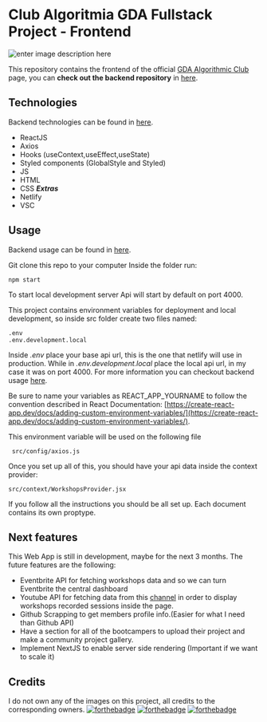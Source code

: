 # Club Algoritmia GDA Fullstack Project - Frontend
![enter image description here](https://i.imgur.com/RZoXTcW.png)

 
This repository contains the frontend of the official [GDA Algorithmic Club](https://github.com/Club-de-Algoritmia-GDA) page, you can **check out the backend repository** in [here](https://github.com/S4ND1X/ClubAlgoritmiaBackend).

##   Technologies
Backend technologies can be found in [here](https://github.com/S4ND1X/ClubAlgoritmiaBackend).
 - ReactJS
 - Axios
 - Hooks (useContext,useEffect,useState)	
 - Styled components (GlobalStyle and Styled)
 - JS
 -  HTML
 - CSS
***Extras***
 - Netlify
 - VSC
 
## Usage
Backend usage can be found in [here](https://github.com/S4ND1X/ClubAlgoritmiaBackend).

Git clone this repo to your computer
Inside the folder run:

    npm start
To start local development server
Api will start by default on port 4000.

This project contains environment variables for deployment and local development, so inside src folder create two files named:

    .env
    .env.development.local
 Inside *.env* place your base api url, this is the one that netlify will use in production. While in *.env.development.local* place the local api url, in my case it was on port 4000. For more information you can checkout backend usage [here](https://github.com/S4ND1X/ClubAlgoritmiaBackend).
 
Be sure to name your variables as REACT_APP_YOURNAME to follow the convention described in React Documentation: [https://create-react-app.dev/docs/adding-custom-environment-variables/](https://create-react-app.dev/docs/adding-custom-environment-variables/).
 
This environment variable will be used on the following file
   

     src/config/axios.js

Once you set up all of this, you should have your api data inside the context provider:

    src/context/WorkshopsProvider.jsx

If you follow all the instructions you should be all set up.
Each document contains its own proptype.

## Next features
This Web App is still in development, maybe for the next 3 months. The future features are the following:

 - Eventbrite API for fetching workshops data and so we can turn Eventbrite the central dashboard
 - Youtube API for fetching data from this [channel](https://www.youtube.com/channel/UCD_B4-slyYz-qYK7BI6R4oA) in order to display workshops recorded sessions inside the page.
 - Github Scrapping to get members profile info.(Easier for what I need than Github API)
 - Have a section for all of the bootcampers to upload their project and make a community project gallery.
 - Implement NextJS to enable server side rendering (Important if we want to scale it)

## Credits
I do not own any of the images on this project, all credits to the corresponding owners.
[![forthebadge](https://forthebadge.com/images/badges/made-with-javascript.svg)](https://forthebadge.com) [![forthebadge](https://forthebadge.com/images/badges/built-with-swag.svg)](https://forthebadge.com)
[![forthebadge](https://forthebadge.com/images/badges/uses-badges.svg)](https://forthebadge.com)
